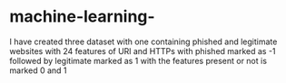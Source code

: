 # machine-learning-
 I have created three dataset with one containing phished and legitimate websites with 24 features of URl and HTTPs with phished marked as -1 followed by legitimate marked as 1 with the features present or not is marked  0 and 1 
